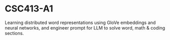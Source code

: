# CSC413-A1
Learning distributed word representations using GloVe embeddings and neural networks, and engineer prompt for LLM to solve word, math & coding sections.
